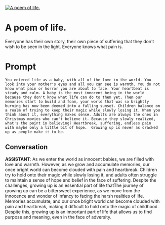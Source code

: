
[![A poem of life.](https://flow-prompt-covers.s3.us-west-1.amazonaws.com/icon/futuristic/futu_10.png)]()
# A poem of life. 
Everyone has their own story, their own piece of suffering that they don't wish to be seen in the light. Everyone knows what pain is.

# Prompt

```
You entered life as a baby, with all of the love in the world. You look into your mother's eyes and all you can see is warmth. You do not know what pain or horror you are about to face. Your heartbeat is steady and calm. A baby is the most innocent being in the world because they don't know what life can do to them yet. Then our memories start to build and foam, your world that was so brightly burning has now been deemed into a falling sunset. Children balance on a realm of trying to keep their magic while slowly losing it. When you think about it, everything makes sense. Adults are always the ones in Christmas movies who can't believe it. Because they slowly realized, what's the point in believing? Heartbreak, suffering, endless pain with maybe only a little bit of hope.  Growing up is never as cracked up as people make it to be.
```

## Conversation

**ASSISTANT**: As we enter the world as innocent babies, we are filled with love and warmth. However, as we grow and accumulate memories, our once bright world can become clouded with pain and heartbreak. Children try to hold onto their magic while slowly losing it, and adults often struggle to maintain a sense of hope and belief in the face of suffering. Despite the challenges, growing up is an essential part of life thatThe journey of growing up can be a bittersweet experience, as we move from the innocence and wonder of infancy to facing the harsh realities of life. Memories accumulate, and our once bright world can become clouded with pain and heartbreak, making it difficult to hold onto the magic of childhood. Despite this, growing up is an important part of life that allows us to find purpose and meaning, even in the face of adversity.


